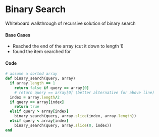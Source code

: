 # Binary Search

Whiteboard walkthrough of recursive solution of binary search

#### Base Cases
- Reached the end of the array (cut it down to length 1)
- found the item searched for

#### Code
```ruby
# assume a sorted array
def binary_search(query, array)
  if array.length == 1
    return false if query == array[0]
    # return query == array[0] (better alternative for above line)
  index = array.length/2
  if query == array[index]
    return true
  elsif query > array[index]
    binary_search(query, array.slice(index, array.length))
  elsif query < array[index]
    binary_search(query, array.slice(0, index))
end
```
